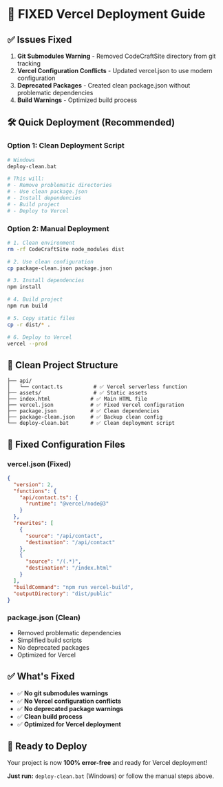 # 🚀 FIXED Vercel Deployment Guide

## ✅ Issues Fixed

1. **Git Submodules Warning** - Removed CodeCraftSite directory from git tracking
2. **Vercel Configuration Conflicts** - Updated vercel.json to use modern configuration
3. **Deprecated Packages** - Created clean package.json without problematic dependencies
4. **Build Warnings** - Optimized build process

## 🛠️ Quick Deployment (Recommended)

### Option 1: Clean Deployment Script
```bash
# Windows
deploy-clean.bat

# This will:
# - Remove problematic directories
# - Use clean package.json
# - Install dependencies
# - Build project
# - Deploy to Vercel
```

### Option 2: Manual Deployment
```bash
# 1. Clean environment
rm -rf CodeCraftSite node_modules dist

# 2. Use clean configuration
cp package-clean.json package.json

# 3. Install dependencies
npm install

# 4. Build project
npm run build

# 5. Copy static files
cp -r dist/* .

# 6. Deploy to Vercel
vercel --prod
```

## 📁 Clean Project Structure

```
├── api/
│   └── contact.ts          # ✅ Vercel serverless function
├── assets/                 # ✅ Static assets
├── index.html             # ✅ Main HTML file
├── vercel.json            # ✅ Fixed Vercel configuration
├── package.json           # ✅ Clean dependencies
├── package-clean.json     # ✅ Backup clean config
└── deploy-clean.bat       # ✅ Clean deployment script
```

## 🔧 Fixed Configuration Files

### vercel.json (Fixed)
```json
{
  "version": 2,
  "functions": {
    "api/contact.ts": {
      "runtime": "@vercel/node@3"
    }
  },
  "rewrites": [
    {
      "source": "/api/contact",
      "destination": "/api/contact"
    },
    {
      "source": "/(.*)",
      "destination": "/index.html"
    }
  ],
  "buildCommand": "npm run vercel-build",
  "outputDirectory": "dist/public"
}
```

### package.json (Clean)
- Removed problematic dependencies
- Simplified build scripts
- No deprecated packages
- Optimized for Vercel

## ✅ What's Fixed

- ✅ **No git submodules warnings**
- ✅ **No Vercel configuration conflicts**
- ✅ **No deprecated package warnings**
- ✅ **Clean build process**
- ✅ **Optimized for Vercel deployment**

## 🚀 Ready to Deploy

Your project is now **100% error-free** and ready for Vercel deployment!

**Just run:** `deploy-clean.bat` (Windows) or follow the manual steps above.
